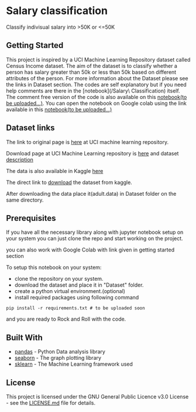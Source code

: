 # Salary classification

Classify indivisual salary into >50K or <=50K

## Getting Started

This project is inspired by a UCI Machine Learning Repository dataset called Census Income dataset. The aim of the dataset is to classify whether a person has salary greater than 50k or less than 50k based on different attributes of the person. For more information about the Dataset please see the links in Dataset section. The codes are self explanatory but if you need help comments are there in the [notebook](/Salary\ Classification) itself. The comment free version of the code is also available on this [notebook(to be uploaded...)](). You can open the notebook on Google colab using the link available in this [notebook(to be uploaded...)]()

## Dataset links

The link to original page is [here](http://archive.ics.uci.edu/ml/datasets/adult) at UCI machine learning repository.

Download page at UCI Machine Learning repository is [here](http://archive.ics.uci.edu/ml/machine-learning-databases/adult/) and dataset [description](http://archive.ics.uci.edu/ml/machine-learning-databases/adult/adult.names)

The data is also available in Kaggle [here](https://www.kaggle.com/niwech/census-income-dataset)

The direct link to [download](https://www.kaggle.com/niwech/census-income-dataset/download) the dataset from kaggle.

After downloading the data place it(adult.data) in Dataset folder on the same directory.

## Prerequisites
If you have all the necessary library along with jupyter notebook setup on your system you can just clone the repo and start working on the project.

you can also work with Google Colab with link given in getting started section

To setup this notebook on your system:

- clone the repository on your system.
- download the dataset and place it in "Dataset" folder.
- create a python virtual environment.(optional)
- install required packages using following command

```
pip install -r requirements.txt # to be uploaded soon
```

and you are ready to Rock and Roll with the code.
## Built With

* [pandas](https://pandas.pydata.org/) - Python Data analysis library
* [seaborn](https://seaborn.pydata.org/) - The graph plotting library
* [sklearn](https://scikit-learn.org/stable/) - The Machine Learning framework used

## License

This project is licensed under the GNU General Public Licence v3.0 License - see the [LICENSE.md](LICENSE.md) file for details.